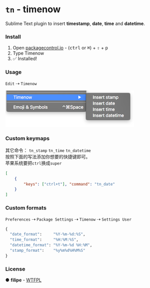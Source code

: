 # `tn` - timenow 

Sublime Text plugin to insert **timestamp**, **date**, **time** and **datetime**.

### Install
1. Open [packagecontrol.io](packagecontro.io) - (<kbd>ctrl</kbd> or <kbd>⌘</kbd>) +  <kbd>⇧</kbd> + <kbd>p</kbd>
2. Type Timenow
3. :white_check_mark: Installed!

### Usage
`Edit` ⇢ `Timenow`

![Timenow usage](media/screenshot.png)

### Custom keymaps
其它命令： `tn_stamp`  `tn_time`  `tn_datetime`  
按照下面的写法添加你想要的快捷键即可。  
苹果系统要把`ctrl`换成`super`  

```json
[
    {
        "keys": ["ctrl+t"], "command": "tn_date"
    }
]
```

### Custom formats
`Preferences` ⇢ `Package Settings` ⇢ `Timenow` ⇢ `Settings User`

```python
{
  "date_format":     "%Y-%m-%d:%S",
  "time_format":     "%H:%M:%S",
  "datetime_format": "%Y-%m-%d %H:%M",
  "stamp_format":    "%y%m%d%H%M%S"
}
```

### License
● **filipe** - [WTFPL](LICENSE.md)
